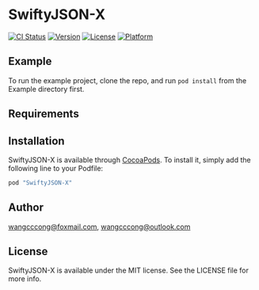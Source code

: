 # SwiftyJSON-X

[![CI Status](http://img.shields.io/travis/wangcccong@foxmail.com/SwiftyJSON-X.svg?style=flat)](https://travis-ci.org/wangcccong@foxmail.com/SwiftyJSON-X)
[![Version](https://img.shields.io/cocoapods/v/SwiftyJSON-X.svg?style=flat)](http://cocoapods.org/pods/SwiftyJSON-X)
[![License](https://img.shields.io/cocoapods/l/SwiftyJSON-X.svg?style=flat)](http://cocoapods.org/pods/SwiftyJSON-X)
[![Platform](https://img.shields.io/cocoapods/p/SwiftyJSON-X.svg?style=flat)](http://cocoapods.org/pods/SwiftyJSON-X)

## Example

To run the example project, clone the repo, and run `pod install` from the Example directory first.

## Requirements

## Installation

SwiftyJSON-X is available through [CocoaPods](http://cocoapods.org). To install
it, simply add the following line to your Podfile:

```ruby
pod "SwiftyJSON-X"
```

## Author

wangcccong@foxmail.com, wangcccong@outlook.com

## License

SwiftyJSON-X is available under the MIT license. See the LICENSE file for more info.

